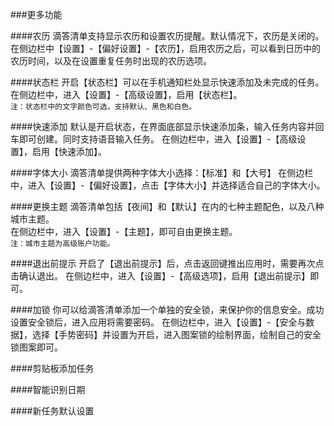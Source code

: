 ###更多功能

####农历
滴答清单支持显示农历和设置农历提醒。默认情况下，农历是关闭的。
<br>在侧边栏中【设置】-【偏好设置】-【农历】，启用农历之后，可以看到日历中的农历时间，以及在设置重复任务时出现的农历选项。

####状态栏
开启【状态栏】可以在手机通知栏处显示快速添加及未完成的任务。
在侧边栏中，进入【设置】-【高级设置】，启用【状态栏】。
<br>`注：状态栏中的文字颜色可选，支持默认、黑色和白色。`

####快速添加
默认是开启状态，在界面底部显示快速添加条，输入任务内容并回车即可创建。同时支持语音输入任务。
在侧边栏中，进入【设置】-【高级设置】，启用【快速添加】。

####字体大小
滴答清单提供两种字体大小选择：【标准】和【大号】
在侧边栏中，进入【设置】-【偏好设置】，点击【字体大小】并选择适合自己的字体大小。

####更换主题
滴答清单包括【夜间】和【默认】在内的七种主题配色，以及八种城市主题。
<br>在侧边栏中，进入【设置】-【主题】，即可自由更换主题。
<br>`注：城市主题为高级账户功能。`

####退出前提示
开启了【退出前提示】后，点击返回键推出应用时，需要再次点击确认退出。
在侧边栏中，进入【设置】-【高级选项】，启用【退出前提示】即可。

####加锁
你可以给滴答清单添加一个单独的安全锁，来保护你的信息安全。成功设置安全锁后，进入应用将需要密码。
在侧边栏中，进入【设置】-【安全与数据】，选择【手势密码】并设置为开启，进入图案锁的绘制界面，绘制自己的安全锁图案即可。

####剪贴板添加任务

####智能识别日期

####新任务默认设置